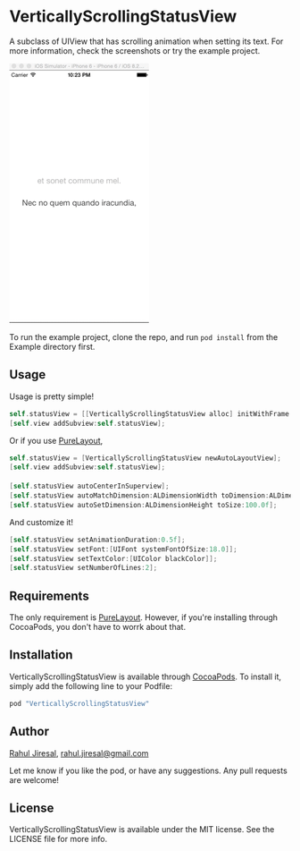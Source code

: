 # VerticallyScrollingStatusView

A subclass of UIView that has scrolling animation when setting its text.
For more information, check the screenshots or try the example project.

![Screenshot](screenshot.gif)

To run the example project, clone the repo, and run `pod install` from the Example directory first.

## Usage

Usage is pretty simple!

```objective-c
self.statusView = [[VerticallyScrollingStatusView alloc] initWithFrame:CGRectMake(0, self.view.frame.size.height / 2, self.view.frame.size.width, 100.0f)];
[self.view addSubview:self.statusView];
```

Or if you use [PureLayout](https://github.com/smileyborg/PureLayout),

```objective-c
self.statusView = [VerticallyScrollingStatusView newAutoLayoutView];
[self.view addSubview:self.statusView];

[self.statusView autoCenterInSuperview];
[self.statusView autoMatchDimension:ALDimensionWidth toDimension:ALDimensionWidth ofView:self.view withOffset:-30.0f];
[self.statusView autoSetDimension:ALDimensionHeight toSize:100.0f];

```
And customize it!
```objective-c
[self.statusView setAnimationDuration:0.5f];
[self.statusView setFont:[UIFont systemFontOfSize:18.0]];
[self.statusView setTextColor:[UIColor blackColor]];
[self.statusView setNumberOfLines:2];

```

## Requirements

The only requirement is [PureLayout](https://github.com/smileyborg/PureLayout). However, if you're installing through CocoaPods, you don't have to worrk about that.

## Installation

VerticallyScrollingStatusView is available through [CocoaPods](http://cocoapods.org). To install
it, simply add the following line to your Podfile:

```ruby
pod "VerticallyScrollingStatusView"
```

## Author

[Rahul Jiresal](http://www.rahuljiresal.com), rahul.jiresal@gmail.com

Let me know if you like the pod, or have any suggestions. Any pull requests are welcome!

## License

VerticallyScrollingStatusView is available under the MIT license. See the LICENSE file for more info.
